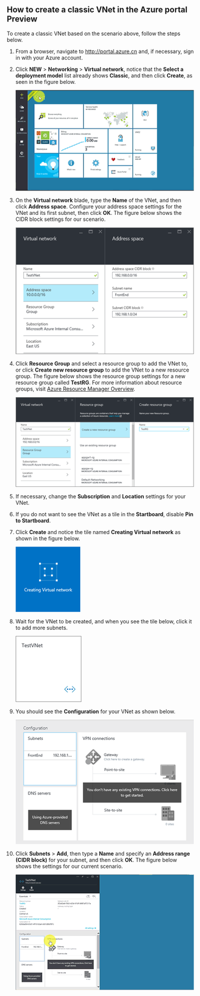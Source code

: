 ## How to create a classic VNet in the Azure portal Preview
To create a classic VNet based on the scenario above, follow the steps below.

1. From a browser, navigate to http://portal.azure.cn and, if necessary, sign in with your Azure account.
2. Click **NEW** > **Networking** > **Virtual network**, notice that the **Select a deployment model** list already shows **Classic**, and then click **Create**, as seen in the figure below.
   
    ![Create VNet in Azure portal Preview](./media/virtual-networks-create-vnet-classic-pportal-include/vnet-create-pportal-figure1.gif)
3. On the **Virtual network** blade, type the **Name** of the VNet, and then click **Address space**. Configure your address space settings for the VNet and its first subnet, then click **OK**. The figure below shows the CIDR block settings for our scenario.
   
    ![Address space blade](./media/virtual-networks-create-vnet-classic-pportal-include/vnet-create-pportal-figure2.png)
4. Click **Resource Group** and select a resource group to add the VNet to, or click **Create new resource group** to add the VNet to a new resource group. The figure below shows the resource group settings for a new resource group called **TestRG**. For more information about resource groups, visit [Azure Resource Manager Overview](/documentation/articles/resource-group-overview/#resource-groups).
   
    ![Create resource group blade](./media/virtual-networks-create-vnet-classic-pportal-include/vnet-create-pportal-figure3.png)
5. If necessary, change the **Subscription** and **Location** settings for your VNet. 
6. If you do not want to see the VNet as a tile in the **Startboard**, disable **Pin to Startboard**. 
7. Click **Create** and notice the tile named **Creating Virtual network** as shown in the figure below.
   
    ![Create VNet in portal](./media/virtual-networks-create-vnet-classic-pportal-include/vnet-create-pportal-figure4.png)
8. Wait for the VNet to be created, and when you see the tile below, click it to add more subnets.
   
    ![Create VNet in portal](./media/virtual-networks-create-vnet-classic-pportal-include/vnet-create-pportal-figure5.png)
9. You should see the **Configuration** for your VNet as shown below. 
   
    ![Create VNet in portal](./media/virtual-networks-create-vnet-classic-pportal-include/vnet-create-pportal-figure6.png)
10. Click **Subnets** > **Add**, then type a **Name** and specify an **Address range (CIDR block)** for your subnet, and then click **OK**. The figure below shows the settings for our current scenario.
    
    ![Create VNet in Azure portal Preview](./media/virtual-networks-create-vnet-classic-pportal-include/vnet-create-pportal-figure7.gif)

